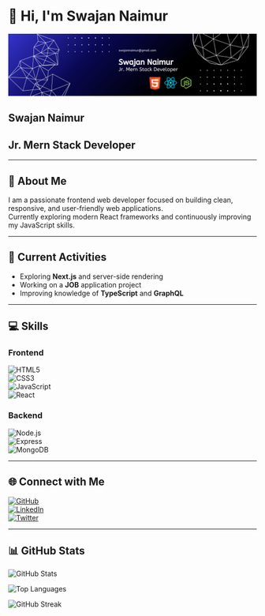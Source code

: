 # 👋 Hi, I'm Swajan Naimur

<img src="https://github.com/swajannaimur/swajannaimur/blob/main/Abstract%20Technology%20Profile%20LinkedIn%20Banner.png" alt="Mokkapps GitHub README header image">

<h2>Swajan Naimur</h2>
<h2>Jr. Mern Stack Developer</h2>


---

## 📝 About Me
I am a passionate frontend web developer focused on building clean, responsive, and user-friendly web applications.  
Currently exploring modern React frameworks and continuously improving my JavaScript skills.

---

## 🔭 Current Activities
- Exploring **Next.js** and server-side rendering  
- Working on a **JOB** application project  
- Improving knowledge of **TypeScript** and **GraphQL**

---

## 💻 Skills

### Frontend  
![HTML5](https://img.shields.io/badge/HTML5-E34F26?style=flat-square&logo=html5&logoColor=white)  
![CSS3](https://img.shields.io/badge/CSS3-1572B6?style=flat-square&logo=css3&logoColor=white)  
![JavaScript](https://img.shields.io/badge/JavaScript-F7DF1E?style=flat-square&logo=javascript&logoColor=black)  
![React](https://img.shields.io/badge/React-20232A?style=flat-square&logo=react&logoColor=61DAFB)  

### Backend  
![Node.js](https://img.shields.io/badge/Node.js-339933?style=flat-square&logo=node.js&logoColor=white)  
![Express](https://img.shields.io/badge/Express.js-000000?style=flat-square&logo=express&logoColor=white)  
![MongoDB](https://img.shields.io/badge/MongoDB-47A248?style=flat-square&logo=mongodb&logoColor=white)  

---

## 🌐 Connect with Me  
[![GitHub](https://img.shields.io/badge/GitHub-181717?style=flat-square&logo=github&logoColor=white)](https://github.com/swajannaimur)  
[![LinkedIn](https://img.shields.io/badge/LinkedIn-0077B5?style=flat-square&logo=linkedin&logoColor=white)](https://www.linkedin.com/in/swajan-naimur/)  
[![Twitter](https://img.shields.io/badge/Twitter-1DA1F2?style=flat-square&logo=twitter&logoColor=white)](https://x.com/swajannaimur)  


---

## 📊 GitHub Stats

![GitHub Stats](https://github-readme-stats.vercel.app/api?username=swajannaimur&show_icons=true&theme=radical)

![Top Languages](https://github-readme-stats.vercel.app/api/top-langs/?username=swajannaimur&layout=compact&theme=radical)

![GitHub Streak](https://github-readme-streak-stats.herokuapp.com/?user=swajannaimur&theme=radical)


